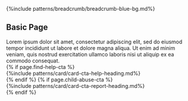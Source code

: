 <section class="usa-hero" aria-label="Introduction";>
  <div class="grid-container">
    {%include patterns/breadcrumb/breadcrumb-blue-bg.md%}
    <div class="usa-hero__callout basic-page-header">
      <h1 class="usa-hero__heading">
        <span class="usa-hero__heading--alt">Basic Page</span>
      </h1> 
      Lorem ipsum dolor sit amet, consectetur adipiscing elit, sed do eiusmod tempor incididunt ut labore et dolore magna aliqua. Ut enim ad minim veniam, quis nostrud exercitation ullamco laboris nisi ut aliquip ex ea commodo consequat.
    </div>
    <div class="help-cards">
        {% if page.find-help-cta %}
            <div class="cta">
                {%include patterns/card/card-cta-help-heading.md%}
            </div>
        {% endif %}
        {% if page.child-abuse-cta %}
            <div class="cta">
                {%include patterns/card/card-cta-report-heading.md%}
            </div>
        {% endif %}
    </div>
  </div>
</section>
